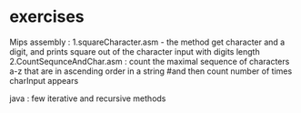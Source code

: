 # exercises
Mips assembly : 1.squareCharacter.asm - the method get character and a digit, and prints square out of the character input with digits length
2.CountSequnceAndChar.asm : count the maximal sequence of characters a-z that are in ascending order in a string
#and then count number of times charInput appears

java : few iterative and recursive methods

